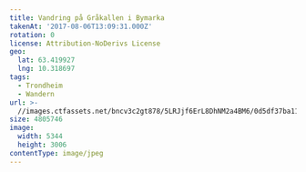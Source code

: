 ```yaml
---
title: Vandring på Gråkallen i Bymarka
takenAt: '2017-08-06T13:09:31.000Z'
rotation: 0
license: Attribution-NoDerivs License
geo:
  lat: 63.419927
  lng: 10.318697
tags:
  - Trondheim
  - Wandern
url: >-
  //images.ctfassets.net/bncv3c2gt878/5LRJjf6ErL8DhNM2a4BM6/0d5df37ba11265b2748334d74cf2d217/vandring-p-grkallen-i-bymarka_36239603542_o
size: 4805746
image:
  width: 5344
  height: 3006
contentType: image/jpeg
---
```


